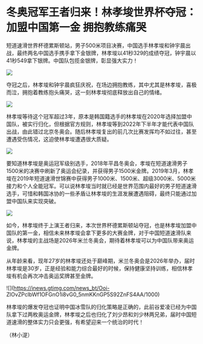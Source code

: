 # 冬奥冠军王者归来！林孝埈世界杯夺冠：加盟中国第一金 拥抱教练痛哭

短道速滑世界杯德累斯顿站，男子500米项目决赛，中国选手林孝埈和钟宇晨出战，最终两名中国选手携手拿下金银牌，林孝埈以41秒329的成绩夺冠，钟宇晨以41秒549拿下银牌。中国队包揽金银牌，彰显强大实力！

![](https://inews.gtimg.com/news_bt/OZsUs5gUt18VfnnKg4s0Kte28oXKrH0m_5yK10GekMWooAA/1000)

夺冠之后，林孝埈和钟宇晨疯狂庆祝，在场边拥抱教练，其中尤其是林孝埈，喜极而泣，拥抱着教练抱头痛哭，这一刻林孝埈彻底释放出自己的情绪。

![](https://inews.gtimg.com/news_bt/OdMVI8Xs4cSP8VykUvpnnv7WwBxK6KlGnAEsiRWPyXsQwAA/1000)

林孝埈等待这个冠军超过3年，原本是韩国籍选手的林孝埈在2020年选择加盟中国队，被实行归化，但根据官方规则，林孝埈等到2022年下半年才能代表中国队出战，由此错过北京冬奥会。随后林孝埈复出的前几次比赛发挥均不如过往，甚至遭遇受伤情况，这迫使林孝埈遭遇很大质疑。

![](https://inews.gtimg.com/news_bt/OnUh1pwS4P5NgGTE5JNyEduZVNi6OANKZjKftnIebhRmAAA/1000)

要知道林孝埈是奥运冠军级别选手，2018年平昌冬奥会，孝埈在短道速滑男子1500米的决赛中刷新了奥运会纪录，并获得男子1500米金牌。2019年3月，林孝埈在2019年短道速滑世锦赛中获得男子1000米、1500米、超级3000米、5000米接力和个人全能冠军。可以说林孝埈当时就已经是世界范围内最好的男子短道速滑选手，可惜和韩国冰协的一些矛盾让林孝埈的生涯发展遭遇阻碍，最终只能通过加盟中国队来实现突破。

![](https://inews.gtimg.com/news_bt/O1ypWvDTQZjxlOdTk_UX_tyChGBqOAD1WprrpWfWQy6ioAA/1000)

如今，林孝埈终于上演王者归来，本次世界杯德累斯顿站夺冠，也是林孝埈加盟中国队的第一金，相信未来林孝埈会拿下更多的大赛金牌，对于中国短道速滑队来说，林孝埈的主战场是2026年米兰冬奥会，期待着林孝埈可以为中国队带来奥运金牌。

从年龄来看，现年27岁的林孝埈还处于巅峰期，米兰冬奥会是2026年举办，届时林孝埈是30岁，正是经验和能力综合最好的时候，保持健康坚持训练，相信林孝埈有机会再次冲击奥运奖牌甚至金牌。

![](https://inews.gtimg.com/news_bt/Ooi-
ZlOvZPclbWf1OFGnO1i8vG0_5nmKKnGP5S92ZnFS4AA/1000)

林孝埈的爆发夺冠也证明中国冰雪队的归化策略是正确的，此前谷爱凌已经为中国队拿下过两枚奥运金牌，林孝埈之后也归化了刘少昂和刘少林两兄弟，届时中国短道速滑的整体实力只会更强，有希望迎来一个统治的时代！

（林小湜）

